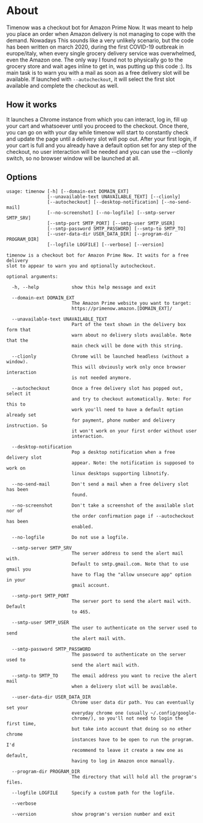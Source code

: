 
About
=====
Timenow was a checkout bot for Amazon Prime Now.
It was meant to help you place an order when Amazon delivery is not managing to cope with the demand.
Nowadays This sounds like a very unlikely scenario, but the code has been written on march 2020, during the first COVID-19 outbreak in europe/italy, when every single grocery delivery service was overwhelmed, even the Amazon one. The only way I found not to physically go to the grocery store and wait ages inline to get in, was putting up this code :).
Its main task is to warn you with a mail as soon as a free delivery slot will be available.
If launched with `--autocheckout`, it will select the first slot available and complete the checkout as well.


How it works
------------
It launches a Chrome instance from which you can interact, log in, fill up your cart and whatsoever until you proceed to the checkout.
Once there, you can go on with your day while timenow will start to constantly check and update the page until a delivery slot will pop out.
After your first login, if your cart is full and you already have a default option set for any step of the checkout,
no user interaction will be needed and you can use the --clionly switch, so no browser window will be launched at all.


Options
------------
```
usage: timenow [-h] [--domain-ext DOMAIN_EXT]
               [--unavailable-text UNAVAILABLE_TEXT] [--clionly]
               [--autocheckout] [--desktop-notification] [--no-send-mail]
               [--no-screenshot] [--no-logfile] [--smtp-server SMTP_SRV]
               [--smtp-port SMTP_PORT] [--smtp-user SMTP_USER]
               [--smtp-password SMTP_PASSWORD] [--smtp-to SMTP_TO]
               [--user-data-dir USER_DATA_DIR] [--program-dir PROGRAM_DIR]
               [--logfile LOGFILE] [--verbose] [--version]

timenow is a checkout bot for Amazon Prime Now. It waits for a free delivery
slot to appear to warn you and optionally autocheckout.

optional arguments:

  -h, --help            show this help message and exit

  --domain-ext DOMAIN_EXT
                        The Amazon Prime website you want to target:
                        https://primenow.amazon.[DOMAIN_EXT]/

  --unavailable-text UNAVAILABLE_TEXT
                        Part of the text shown in the delivery box form that
                        warn about no delivery slots available. Note that the
                        main check will be done with this string.

  --clionly             Chrome will be launched headless (without a window).
                        This will obviously work only once browser interaction
                        is not needed anymore.

  --autocheckout        Once a free delivery slot has popped out, select it
                        and try to checkout automatically. Note: For this to
                        work you'll need to have a default option already set
                        for payment, phone number and delivery instruction. So
                        it won't work on your first order without user
                        interaction.

  --desktop-notification
                        Pop a desktop notification when a free delivery slot
                        appear. Note: the notification is supposed to work on
                        linux desktops supporting libnotify.

  --no-send-mail        Don't send a mail when a free delivery slot has been
                        found.

  --no-screenshot       Don't take a screenshot of the available slot nor of
                        the order confirmation page if --autocheckout has been
                        enabled.

  --no-logfile          Do not use a logfile.

  --smtp-server SMTP_SRV
                        The server address to send the alert mail with.
                        Default to smtp.gmail.com. Note that to use gmail you
                        have to flag the "allow unsecure app" option in your
                        gmail account.

  --smtp-port SMTP_PORT
                        The server port to send the alert mail with. Default
                        to 465.

  --smtp-user SMTP_USER
                        The user to authenticate on the server used to send
                        the alert mail with.

  --smtp-password SMTP_PASSWORD
                        The password to authenticate on the server used to
                        send the alert mail with.

  --smtp-to SMTP_TO     The email address you want to recive the alert mail
                        when a delivery slot will be available.

  --user-data-dir USER_DATA_DIR
                        Chrome user data dir path. You can eventually set your
                        everyday chrome one (usually ~/.config/google-
                        chrome/), so you'll not need to login the first time,
                        but take into account that doing so no other chrome
                        instances have to be open to run the program. I'd
                        recommend to leave it create a new one as default,
                        having to log in Amazon once manually.

  --program-dir PROGRAM_DIR
                        The directory that will hold all the program's files.

  --logfile LOGFILE     Specify a custom path for the logfile.

  --verbose

  --version             show program's version number and exit
```
